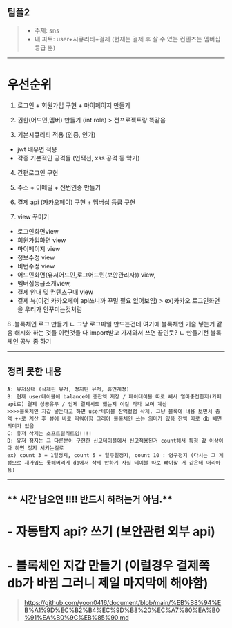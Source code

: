 ## 팀플2
> - 주제: sns
> - 내 파트: user+시큐리티+결제 (현재는 결제 후 살 수 있는 컨텐츠는 멤버십등급 뿐)

--- 
# 우선순위

1. 로그인 + 회원가입 구현 + 마이페이지 만들기


2. 권한(어드민,멤버) 만들기 (int role) > 전프로젝트랑 똑같음

3. 기본시큐리티 적용 (인증, 인가)
-  jwt 배우면 적용
- 각종 기본적인 공격들 (인잭션, xss 공격 등 막기)

4.  간편로그인 구현

5. 주소 + 이메일 + 전번인증 만들기

6. 결제 api (카카오페이) 구현 + 멤버십 등급 구현

7.  view 꾸미기
- 로그인화면view 
- 회원가입화면 view
- 마이페이지 view 
- 정보수정 view
- 비번수정 view
- 어드민화면(유저어드민,로그어드민(보안관리자)) view, 
- 멤버십등급소개view, 
- 결제 안내 및 컨텐츠구매 view
- 결제 뷰(이건 카카오페이 api쓰니까 꾸밀 필요 없어보임) > ex)카카오 로그인화면을 우리가 안꾸미는것처럼

8 .블록체인 로그 만들기
ㄴ 그냥 로그파일 만드는건데 여기에 블록체인 기술 넣는거 같음 해시화 하는 것들 이런것들 다 import받고 가져와서 쓰면 끝인듯?
ㄴ 만들기전 블록체인 공부 좀 하기

---
## 정리 못한 내용
```
A: 유저상태 (삭제된 유저, 정지된 유저, 휴먼계정)
B: 현재 user테이블에 balance에 총잔액 저장 / 페이테이블 따로 빼서 얼마충전한지(카페api로) 결제 성공유무 / 언제 결제시도 했는지 이걸 각각 보며 계산 
>>>>블록체인 지갑 넣는다고 하면 user테이블 잔액컬럼 삭제. 그냥 블록에 내용 보면서 총액 +-로 계산 후 뷰에 바로 띄워야함 그래야 블록체인 쓰는 의미가 있음 잔액 따로 db 빼면 의미가 없음
C: 유저 삭제는 소프트딜리트임!!!!
D: 유저 정지는 그 다른분이 구현한 신고테이블에서 신고적용된거 count해서 특정 값 이상이다 하면 정지 시키는걸로 
ex) count 3 = 1일정지, count 5 = 일주일정지, count 10 : 영구정지 (다시는 그 계정으로 재가입도 못해버리게 db에서 삭제 안하기 사실 테이블 따로 뺴야할 거 같은데 머리아픔)
```
----
## ** 시간 남으면 !!!! 반드시 하려는거 아님.**

# - 자동탐지 api? 쓰기 (보안관련 외부 api)

# - 블록체인 지갑 만들기 (이럴경우 결제쪽 db가 바뀜 그러니 제일 마지막에 해야함)
> https://github.com/yoon0416/document/blob/main/%EB%B8%94%EB%A1%9D%EC%B2%B4%EC%9D%B8%20%EC%A7%80%EA%B0%91%EA%B0%9C%EB%85%90.md

